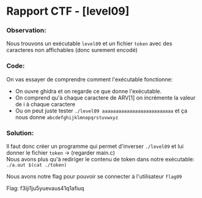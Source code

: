 # Rapport CTF - [level09]

### Observation:
Nous trouvons un exécutable `level09` et un fichier `token` avec des caracteres non affichables (donc surement encodé)

### Code:
On vas essayer de comprendre comment l'exécutable fonctionne:
- On ouvre ghidra et on regarde ce que donne l'exécutable.
- On comprend qu'à chaque caractere de ARV[1] on incrémente la valeur de i à chaque caractere
- Ou on peut juste tester `./level09 aaaaaaaaaaaaaaaaaaaaaaaaaa` et ça nous donne `abcdefghijklmnopqrstuvwxyz`

### Solution:
Il faut donc créer un programme qui permet d'inverser `./level09` et lui donner le fichier `token` -> (regarder main.c)\
Nous avons plus qu'à rediriger le contenu de token dans notre exécutable: 
`./a.out $(cat ./token)`

Nous avons notre flag pour pouvoir se connecter à l'utilisateur `flag09`

Flag: f3iji1ju5yuevaus41q1afiuq

